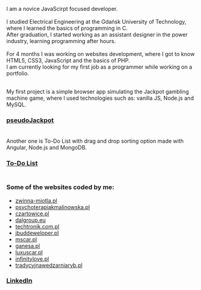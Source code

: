 I am a novice JavaScirpt focused developer. <br /> <br />
I studied Electrical Engineering at the Gdańsk University of Technology, where I learned the basics of programming in C. <br />
After graduation, I started working as an assistant designer in the power industry, learning programming after hours. <br /> <br />
For 4 months I was working on websites development, where I got to know HTML5, CSS3, JavaScript and the basics of PHP. <br />
I am currently looking for my first job as a programmer while working on a portfolio. <br /> <br />

My first project is a simple browser app simulating the Jackpot gambling machine game, where I used technologies such as: vanilla JS, Node.js and MySQL.
### [pseudoJackpot](http://drawit.click/) <br /> <br />

Another one is To-Do List with drag and drop sorting option made with Angular, Node.js and MongoDB. 
### [To-Do List](http://drawit.click:443/) <br /> <br />

### Some of the websites coded by me: 
* [zwinna-miotla.pl](https://zwinna-miotla.pl/)
* [psychoterapiakmalinowska.pl](https://psychoterapiakmalinowska.pl/)
* [czartowice.pl](http://czartowice.pl/)
* [dalgroup.eu](http://dalgroup.eu/)
* [techtronik.com.pl](https://techtronik.com.pl/)
* [jbuddeweloper.pl](https://jbuddeweloper.pl/)
* [mscar.pl](https://mscar.pl/)
* [ganesa.pl](https://ganesa.pl/)
* [luxuscar.pl](https://luxuscar.pl/)
* [infinitylove.pl](https://infinitylove.evada.pl/)
* [tradycyjnawedzarniaryb.pl](https://tradycyjnawedzarniaryb.pl/)


### [LinkedIn](https://www.linkedin.com/in/paweł-Małek)

